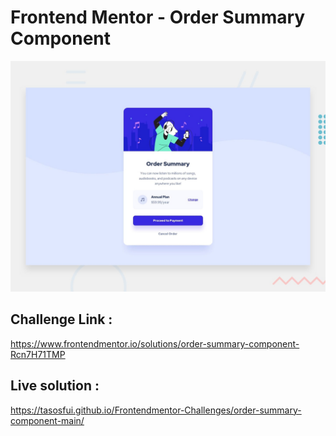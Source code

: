 # Frontend Mentor - Order Summary Component

![Design preview for the Stats preview card component coding challenge](./design/desktop-preview.jpg)

## Challenge Link :

https://www.frontendmentor.io/solutions/order-summary-component-Rcn7H71TMP

## Live solution :

https://tasosfui.github.io/Frontendmentor-Challenges/order-summary-component-main/
